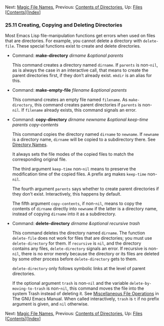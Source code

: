 

Next: [Magic File Names](Magic-File-Names.html), Previous: [Contents of Directories](Contents-of-Directories.html), Up: [Files](Files.html)   \[[Contents](index.html#SEC_Contents "Table of contents")]\[[Index](Index.html "Index")]

### 25.11 Creating, Copying and Deleting Directories

Most Emacs Lisp file-manipulation functions get errors when used on files that are directories. For example, you cannot delete a directory with `delete-file`. These special functions exist to create and delete directories.

*   Command: **make-directory** *dirname \&optional parents*

    This command creates a directory named `dirname`. If `parents` is non-`nil`, as is always the case in an interactive call, that means to create the parent directories first, if they don’t already exist. `mkdir` is an alias for this.

<!---->

*   Command: **make-empty-file** *filename \&optional parents*

    This command creates an empty file named `filename`. As `make-directory`, this command creates parent directories if `parents` is non-`nil`. If `filename` already exists, this command signals an error.

<!---->

*   Command: **copy-directory** *dirname newname \&optional keep-time parents copy-contents*

    This command copies the directory named `dirname` to `newname`. If `newname` is a directory name, `dirname` will be copied to a subdirectory there. See [Directory Names](Directory-Names.html).

    It always sets the file modes of the copied files to match the corresponding original file.

    The third argument `keep-time` non-`nil` means to preserve the modification time of the copied files. A prefix arg makes `keep-time` non-`nil`.

    The fourth argument `parents` says whether to create parent directories if they don’t exist. Interactively, this happens by default.

    The fifth argument `copy-contents`, if non-`nil`, means to copy the contents of `dirname` directly into `newname` if the latter is a directory name, instead of copying `dirname` into it as a subdirectory.

<!---->

*   Command: **delete-directory** *dirname \&optional recursive trash*

    This command deletes the directory named `dirname`. The function `delete-file` does not work for files that are directories; you must use `delete-directory` for them. If `recursive` is `nil`, and the directory contains any files, `delete-directory` signals an error. If recursive is non-`nil`, there is no error merely because the directory or its files are deleted by some other process before `delete-directory` gets to them.

    `delete-directory` only follows symbolic links at the level of parent directories.

    If the optional argument `trash` is non-`nil` and the variable `delete-by-moving-to-trash` is non-`nil`, this command moves the file into the system Trash instead of deleting it. See [Miscellaneous File Operations](https://www.gnu.org/software/emacs/manual/html_node/emacs/Misc-File-Ops.html#Misc-File-Ops) in The GNU Emacs Manual. When called interactively, `trash` is `t` if no prefix argument is given, and `nil` otherwise.

Next: [Magic File Names](Magic-File-Names.html), Previous: [Contents of Directories](Contents-of-Directories.html), Up: [Files](Files.html)   \[[Contents](index.html#SEC_Contents "Table of contents")]\[[Index](Index.html "Index")]
